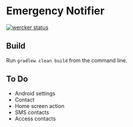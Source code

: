 # Emergency Notifier

[![wercker status](https://app.wercker.com/status/6e623bfd0c972e7e899769a255d26e0a/s/master "wercker status")](https://app.wercker.com/project/bykey/6e623bfd0c972e7e899769a255d26e0a)

## Build
Run `gradlew clean build` from the command line.

## To Do
* Android settings
* Contact
* Home screen action
* SMS contacts
* Access contacts
